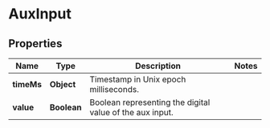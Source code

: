 
# AuxInput

## Properties
Name | Type | Description | Notes
------------ | ------------- | ------------- | -------------
**timeMs** | **Object** | Timestamp in Unix epoch milliseconds. | 
**value** | **Boolean** | Boolean representing the digital value of the aux input. | 



